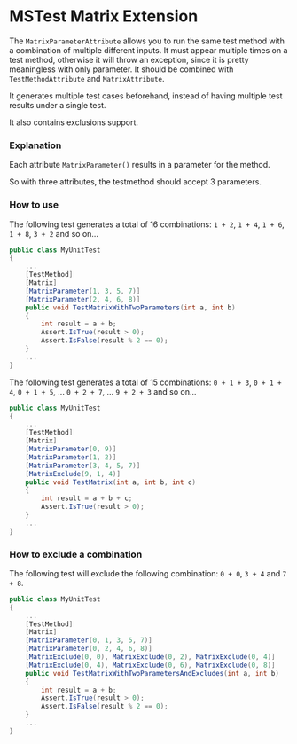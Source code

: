 # MSTest Matrix Extension

The `MatrixParameterAttribute` allows you to run the same test method
with a combination of multiple different inputs.
It must appear multiple times on a test method, otherwise it will throw
an exception, since it is pretty meaningless with only parameter.
It should be combined with `TestMethodAttribute` and `MatrixAttribute`.


It generates multiple test cases beforehand,
instead of having multiple test results 
under a single test.

It also contains exclusions support.

### Explanation

Each attribute `MatrixParameter()` results in a parameter for the method.

So with three attributes, the testmethod should accept 3 parameters.

### How to use

The following test generates a total of 16 combinations:
`1 + 2`, `1 + 4`, `1 + 6`, `1 + 8`, `3 + 2` and so on...

```c#
public class MyUnitTest
{
    ...
    [TestMethod]
    [Matrix]
    [MatrixParameter(1, 3, 5, 7)]
    [MatrixParameter(2, 4, 6, 8)]
    public void TestMatrixWithTwoParameters(int a, int b)
    {
        int result = a + b;
        Assert.IsTrue(result > 0);
        Assert.IsFalse(result % 2 == 0);
    }
    ...
}
```

The following test generates a total of 15 combinations:
`0 + 1 + 3`, `0 + 1 + 4`, `0 + 1 + 5`, ... `0 + 2 + 7`, ... `9 + 2 + 3` and so on...

```c#
public class MyUnitTest
{
    ...
    [TestMethod]
    [Matrix]
    [MatrixParameter(0, 9)]
    [MatrixParameter(1, 2)]
    [MatrixParameter(3, 4, 5, 7)]
    [MatrixExclude(9, 1, 4)]
    public void TestMatrix(int a, int b, int c)
    {
        int result = a + b + c;
        Assert.IsTrue(result > 0);
    }
    ...
}
```


### How to exclude a combination

The following test will exclude the following combination:
`0 + 0`, `3 + 4` and `7 + 8`.

```c#
public class MyUnitTest
{
    ...
    [TestMethod]
    [Matrix]
    [MatrixParameter(0, 1, 3, 5, 7)]
    [MatrixParameter(0, 2, 4, 6, 8)]
    [MatrixExclude(0, 0), MatrixExclude(0, 2), MatrixExclude(0, 4)]
    [MatrixExclude(0, 4), MatrixExclude(0, 6), MatrixExclude(0, 8)]
    public void TestMatrixWithTwoParametersAndExcludes(int a, int b)
    {
        int result = a + b;
        Assert.IsTrue(result > 0);
        Assert.IsFalse(result % 2 == 0);
    }
    ...
}
```

